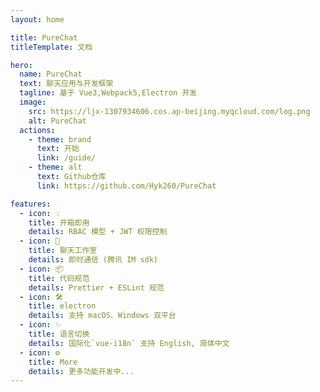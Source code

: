 ```yaml
---
layout: home

title: PureChat
titleTemplate: 文档

hero:
  name: PureChat
  text: 聊天应用与开发框架
  tagline: 基于 Vue3,Webpack5,Electron 开发
  image:
    src: https://ljx-1307934606.cos.ap-beijing.myqcloud.com/log.png
    alt: PureChat
  actions:
    - theme: brand
      text: 开始
      link: /guide/
    - theme: alt
      text: Github仓库
      link: https://github.com/Hyk260/PureChat

features:
  - icon: 💡
    title: 开箱即用
    details: RBAC 模型 + JWT 权限控制
  - icon: 🎨
    title: 聊天工作室
    details: 即时通信 (腾讯 IM sdk)
  - icon: 📦
    title: 代码规范
    details: Prettier + ESLint 规范
  - icon: 🛠️
    title: electron
    details: 支持 macOS、Windows 双平台
  - icon: ✨
    title: 语言切换
    details: 国际化`vue-i18n` 支持 English, 简体中文
  - icon: ⚙️
    title: More
    details: 更多功能开发中...
---
```

